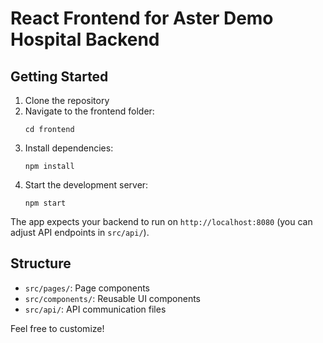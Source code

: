 # React Frontend for Aster Demo Hospital Backend

## Getting Started

1. Clone the repository
2. Navigate to the frontend folder:
    ```
    cd frontend
    ```
3. Install dependencies:
    ```
    npm install
    ```
4. Start the development server:
    ```
    npm start
    ```
The app expects your backend to run on `http://localhost:8080` (you can adjust API endpoints in `src/api/`).

## Structure

- `src/pages/`: Page components
- `src/components/`: Reusable UI components
- `src/api/`: API communication files

Feel free to customize!
